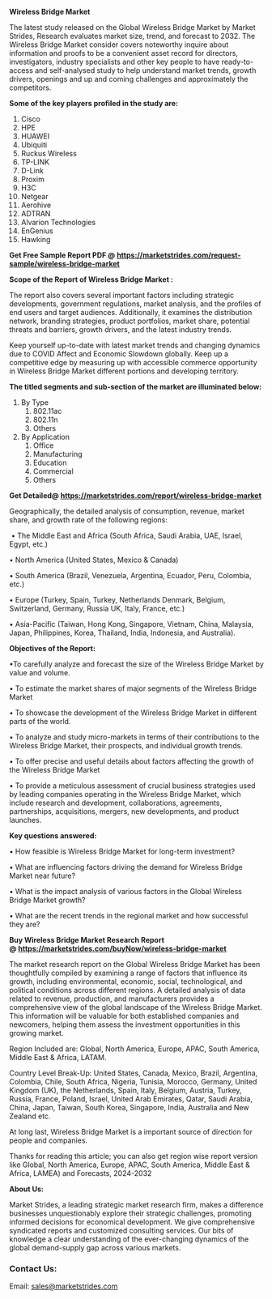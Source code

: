<p><strong>Wireless Bridge Market</strong></p>
<p>The latest study released on the Global Wireless Bridge Market by Market Strides, Research evaluates market size, trend, and forecast to 2032. The Wireless Bridge Market consider covers noteworthy inquire about information and proofs to be a convenient asset record for directors, investigators, industry specialists and other key people to have ready-to-access and self-analysed study to help understand market trends, growth drivers, openings and up and coming challenges and approximately the competitors.</p>
<p><strong> Some of the key players profiled in the study are: </strong></p>
<p><ol><li>Cisco</li><li>HPE</li><li>HUAWEI</li><li>Ubiquiti</li><li>Ruckus Wireless</li><li>TP-LINK</li><li>D-Link</li><li>Proxim</li><li>H3C</li><li>Netgear</li><li>Aerohive</li><li>ADTRAN</li><li>Alvarion Technologies</li><li>EnGenius</li><li>Hawking</li></ol></p>
<p><strong>Get Free Sample Report PDF @ <a href=https://marketstrides.com/request-sample/wireless-bridge-market>https://marketstrides.com/request-sample/wireless-bridge-market</a></strong></p>
<p><strong> Scope of the Report of Wireless Bridge Market : </strong></p>
<p>The report also covers several important factors including strategic developments, government regulations, market analysis, and the profiles of end users and target audiences. Additionally, it examines the distribution network, branding strategies, product portfolios, market share, potential threats and barriers, growth drivers, and the latest industry trends.</p>
<p>Keep yourself up-to-date with latest market trends and changing dynamics due to COVID Affect and Economic Slowdown globally. Keep up a competitive edge by measuring up with accessible commerce opportunity in Wireless Bridge Market different portions and developing territory.</p>
<p><strong> The titled segments and sub-section of the market are illuminated below: </strong></p>
<p><ol><li>By Type<ol><li> 802.11ac</li><li>802.11n</li><li>Others</ol></li><li> By Application<ol><li>Office</li><li>Manufacturing</li><li>Education</li><li>Commercial</li><li>Others</ol></li></ol></p>
<p><strong>Get Detailed@ <a href=https://marketstrides.com/report/wireless-bridge-market>https://marketstrides.com/report/wireless-bridge-market</a></strong></p>
<p>Geographically, the detailed analysis of consumption, revenue, market share, and growth rate of the following regions:</p>
<p>&nbsp;&bull; The Middle East and Africa (South Africa, Saudi Arabia, UAE, Israel, Egypt, etc.)</p>
<p>&bull; North America (United States, Mexico &amp; Canada)</p>
<p>&bull; South America (Brazil, Venezuela, Argentina, Ecuador, Peru, Colombia, etc.)</p>
<p>&bull; Europe (Turkey, Spain, Turkey, Netherlands Denmark, Belgium, Switzerland, Germany, Russia UK, Italy, France, etc.)</p>
<p>&bull; Asia-Pacific (Taiwan, Hong Kong, Singapore, Vietnam, China, Malaysia, Japan, Philippines, Korea, Thailand, India, Indonesia, and Australia).</p>
<p><strong>Objectives of the Report: </strong></p>
<p>&bull;To carefully analyze and forecast the size of the Wireless Bridge Market by value and volume.</p>
<p>&bull; To estimate the market shares of major segments of the Wireless Bridge Market</p>
<p>&bull; To showcase the development of the Wireless Bridge Market in different parts of the world.</p>
<p>&bull; To analyze and study micro-markets in terms of their contributions to the Wireless Bridge Market, their prospects, and individual growth trends.</p>
<p>&bull; To offer precise and useful details about factors affecting the growth of the Wireless Bridge Market</p>
<p>&bull; To provide a meticulous assessment of crucial business strategies used by leading companies operating in the Wireless Bridge Market, which include research and development, collaborations, agreements, partnerships, acquisitions, mergers, new developments, and product launches.</p>
<p><strong>Key questions answered: </strong></p>
<p>&bull; How feasible is Wireless Bridge Market for long-term investment?</p>
<p>&bull; What are influencing factors driving the demand for Wireless Bridge Market near future?</p>
<p>&bull; What is the impact analysis of various factors in the Global Wireless Bridge Market growth?</p>
<p>&bull; What are the recent trends in the regional market and how successful they are?</p>
<p><strong>Buy Wireless Bridge Market Research Report @&nbsp;<a href=https://marketstrides.com/buyNow/wireless-bridge-market>https://marketstrides.com/buyNow/wireless-bridge-market</a></strong></p>
<p>The market research report on the Global Wireless Bridge Market has been thoughtfully compiled by examining a range of factors that influence its growth, including environmental, economic, social, technological, and political conditions across different regions. A detailed analysis of data related to revenue, production, and manufacturers provides a comprehensive view of the global landscape of the Wireless Bridge Market. This information will be valuable for both established companies and newcomers, helping them assess the investment opportunities in this growing market.</p>
<p>Region Included are: Global, North America, Europe, APAC, South America, Middle East &amp; Africa, LATAM.</p>
<p>Country Level Break-Up: United States, Canada, Mexico, Brazil, Argentina, Colombia, Chile, South Africa, Nigeria, Tunisia, Morocco, Germany, United Kingdom (UK), the Netherlands, Spain, Italy, Belgium, Austria, Turkey, Russia, France, Poland, Israel, United Arab Emirates, Qatar, Saudi Arabia, China, Japan, Taiwan, South Korea, Singapore, India, Australia and New Zealand etc.</p>
<p>At long last, Wireless Bridge Market is a important source of direction for people and companies.</p>
<p>Thanks for reading this article; you can also get region wise report version like Global, North America, Europe, APAC, South America, Middle East &amp; Africa, LAMEA) and Forecasts, 2024-2032</p>
<p><strong>About Us: </strong></p>
<p>Market Strides, a leading strategic market research firm, makes a difference businesses unquestionably explore their strategic challenges, promoting informed decisions for economical development. We give comprehensive syndicated reports and customized consulting services. Our bits of knowledge a clear understanding of the ever-changing dynamics of the global demand-supply gap across various markets.</p>
<h3>Contact Us:</h3>
<p>Email: <a href=mailto:sales@marketstrides.com>sales@marketstrides.com</a></p>

